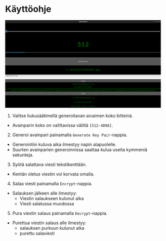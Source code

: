# Käyttöohje

![application](../images/application.png)

1. Valitse liukusäätimellä generoitavan aivaimen koko bitteinä.
  - Avainparin koko on valittavissa väliltä `[512-4096]`.
2. Generoi avainpari painamalla `Generate Key Pair`-nappia.
  - Generointiin kuluva aika ilmestyy napin alapuolelle.
  - Suurten avainparien generoinnissa saattaa kulua useita kymmeniä sekunteja.
3. Syötä salattava viesti tekstikenttään.
  - Kentän oletus viestin voi korvata omalla.
4. Salaa viesti painamalla `Encrypt`-nappia.
  - Salauksen jälkeen alle ilmestyy:
    - Viestin salaukseen kulunut aika
    - Viesti salatussa muodossa
5. Pura viestin salaus painamalla `Decrypt`-nappia.
  - Purettua viestin salaus alle ilmestyy:
    - salauksen purkuun kulunut aika
    - purettu salaviesti